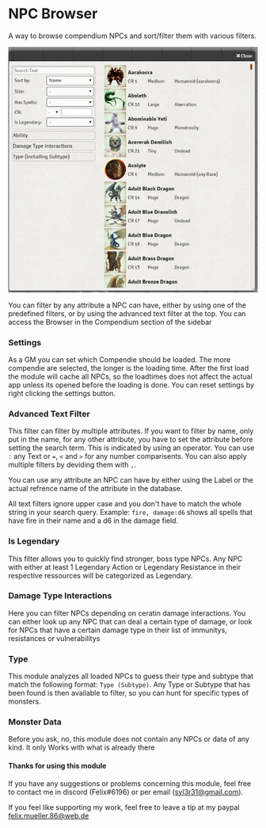 # NPC Browser
A way to browse compendium NPCs and sort/filter them with various filters.

![example](preview.jpg)


You can filter by any attribute a NPC can have, either by using one of the predefined filters, or by using the advanced text filter at the top. You can access the Browser in the Compendium section of the sidebar

### Settings
As a GM you can set which Compendie should be loaded. The more compendie are selected, the longer is the loading time. After the first load the module will cache all NPCs, so the loadtimes does not affect the actual app unless its opened before the loading is done.
You can reset settings by right clicking the settings button.

### Advanced Text Filter
This filter can filter by multiple attributes. If you want to filter by name, only put in the name, for any other attribute, you have to set the attribute before setting the search term. This is indicated by using an operator. You can use `:` any Text or `=`, `<` and `>` for any number comparisents. You can also apply multiple filters by deviding them with `,`.

You can use any attribute an NPC can have by either using the Label or the actual refrence name of the attribute in the database.

All text filters ignore upper case and you don't have to match the whole string in your search query.
Example: `fire, damage:d6` shows all spells that have fire in their name and a d6 in the damage field.

### Is Legendary
This filter allows you to quickly find stronger, boss type NPCs. Any NPC with either at least 1 Legendary Action or Legendary Resistance in their respective ressources will be categorized as Legendary.

### Damage Type Interactions
Here you can filter NPCs depending on ceratin damage interactions. You can either look up any NPC that can deal a certain type of damage, or look for NPCs that have a certain damage type in their list of immunitys, resistances or vulnerabilitys

### Type
This module analyzes all loaded NPCs to guess their type and subtype that match the following format: `Type (Subtype)`. Any Type or Subtype that has been found is then available to filter, so you can hunt for specific types of monsters.

### Monster Data
Before you ask, no, this module does not contain any NPCs or data of any kind. It only Works with what is already there

#### Thanks for using this module

If you have any suggestions or problems concerning this module, feel free to contact me in discord (Felix#6196) or per email (syl3r31@gmail.com).

If you feel like supporting my work, feel free to leave a tip at my paypal felix.mueller.86@web.de
